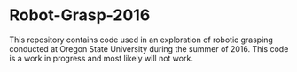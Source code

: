 # Robot-Grasp-2016

This repository contains code used in an exploration of robotic grasping conducted at Oregon State University during the summer of 2016. This code is a work in progress and most likely will not work.
